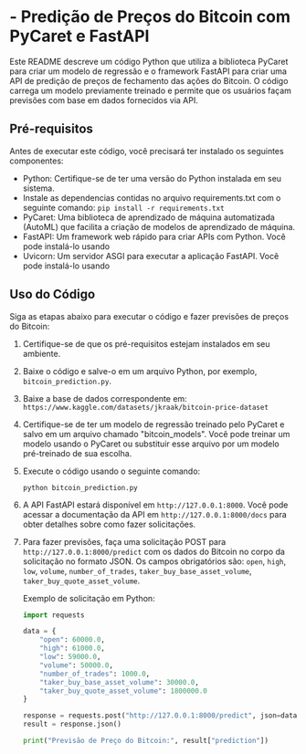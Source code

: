 # - Predição de Preços do Bitcoin com PyCaret e FastAPI

Este README descreve um código Python que utiliza a biblioteca PyCaret para criar um modelo de regressão e o framework FastAPI para criar uma API de predição de preços de fechamento das ações do Bitcoin. O código carrega um modelo previamente treinado e permite que os usuários façam previsões com base em dados fornecidos via API.

## Pré-requisitos
Antes de executar este código, você precisará ter instalado os seguintes componentes:

- Python: Certifique-se de ter uma versão do Python instalada em seu sistema.
- Instale as dependencias contidas no arquivo requirements.txt com o seguinte comando: `pip install -r requirements.txt`
- PyCaret: Uma biblioteca de aprendizado de máquina automatizada (AutoML) que facilita a criação de modelos de aprendizado de máquina.
- FastAPI: Um framework web rápido para criar APIs com Python. Você pode instalá-lo usando 
- Uvicorn: Um servidor ASGI para executar a aplicação FastAPI. Você pode instalá-lo usando 

## Uso do Código
Siga as etapas abaixo para executar o código e fazer previsões de preços do Bitcoin:

1. Certifique-se de que os pré-requisitos estejam instalados em seu ambiente.

2. Baixe o código e salve-o em um arquivo Python, por exemplo, `bitcoin_prediction.py`.
3. Baixe a base de dados correspondente em: `https://www.kaggle.com/datasets/jkraak/bitcoin-price-dataset`

4. Certifique-se de ter um modelo de regressão treinado pelo PyCaret e salvo em um arquivo chamado "bitcoin_models". Você pode treinar um modelo usando o PyCaret ou substituir esse arquivo por um modelo pré-treinado de sua escolha.

5. Execute o código usando o seguinte comando:
   ```
   python bitcoin_prediction.py
   ```

6. A API FastAPI estará disponível em `http://127.0.0.1:8000`. Você pode acessar a documentação da API em `http://127.0.0.1:8000/docs` para obter detalhes sobre como fazer solicitações.

7. Para fazer previsões, faça uma solicitação POST para `http://127.0.0.1:8000/predict` com os dados do Bitcoin no corpo da solicitação no formato JSON. Os campos obrigatórios são: `open`, `high`, `low`, `volume`, `number_of_trades`, `taker_buy_base_asset_volume`, `taker_buy_quote_asset_volume`.

   Exemplo de solicitação em Python:
   ```python
   import requests

   data = {
       "open": 60000.0,
       "high": 61000.0,
       "low": 59000.0,
       "volume": 50000.0,
       "number_of_trades": 1000.0,
       "taker_buy_base_asset_volume": 30000.0,
       "taker_buy_quote_asset_volume": 1800000.0
   }

   response = requests.post("http://127.0.0.1:8000/predict", json=data)
   result = response.json()

   print("Previsão de Preço do Bitcoin:", result["prediction"])
   ```
